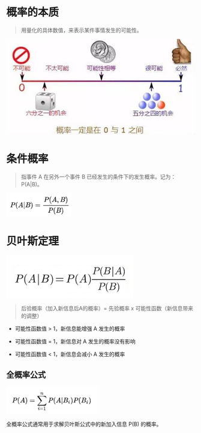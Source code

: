 
# 概率的本质

> 用量化的具体数值，来表示某件事情发生的可能性。

![](https://raw.githubusercontent.com/chenBingX/img/master/机器学习相关/概率0-1.png)



# 条件概率

> 指事件 A 在另外一个事件 B 已经发生的条件下的发生概率。记为：P(A|B)。

![](https://raw.githubusercontent.com/chenBingX/img/master/机器学习相关/条件概率.png)



# 贝叶斯定理


![](https://raw.githubusercontent.com/chenBingX/img/master/机器学习相关/贝叶斯概率.png)


> 后验概率（加入新信息后A的概率）= 先验概率 x 可能性函数（新信息带来的调整）

- 可能性函数值 > 1，新信息能增强 A 发生的概率

- 可能性函数值 = 1，新信息对 A 发生的概率没有影响

- 可能性函数值 < 1，新信息会减小 A 发生的概率


## 全概率公式

![](https://raw.githubusercontent.com/chenBingX/img/master/机器学习相关/全概率公式.png)

全概率公式通常用于求解贝叶斯公式中的新加入信息 P(B) 的概率。

